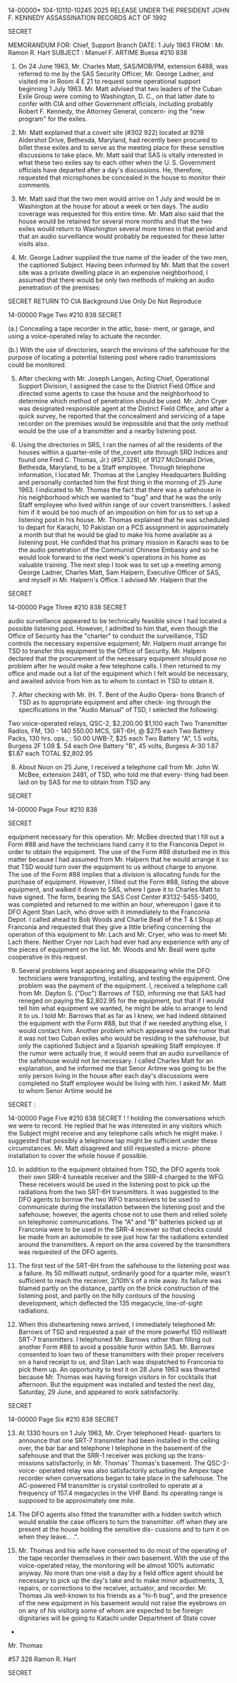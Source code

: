 14-00000*
104-10110-10245
2025 RELEASE UNDER THE PRESIDENT JOHN F. KENNEDY ASSASSINATION RECORDS ACT OF 1992

SECRET

MEMORANDUM FOR: Chief, Support Branch
DATE: 1 July 1963
FROM : Mr. Ramon R. Hart
SUBJECT : Manuel F. ARTIME Buesa
#210 838

1. On 24 June 1963, Mr. Charles Matt, SAS/MOB/PM, extension
6488, was referred to me by the SAS Security Officer, Mr. George
Ladner, and visited me in Room 4 E 21 to request some operational
support beginning 1 July 1963. Mr. Matt advised that two leaders
of the Cuban Exile Group were coming to Washington, D. C., on that
latter date to confer with CIA and other Government officials,
including probably Robert F. Kennedy, the Attorney General, concern-
ing the "new program" for the exiles.

2. Mr. Matt explained that a covert site (#302 922) located
at 9218 Aldershot Drive, Bethesda, Maryland, had recently been
procured to billet these exiles and to serve as the meeting place
for these sensitive discussions to take place. Mr. Matt said that
SAS is vitally interested in what these two exiles say to each other
when the U. S. Government officials have departed after a day's
discussions. He, therefore, requested that microphones be concealed
in the house to monitor their comments.

3. Mr. Matt said that the two men would arrive on 1 July and
would be in Washington at the house for about a week or ten days.
The audio coverage was requested for this entire time. Mr. Matt
also said that the house would be retained for several more months
and that the two exiles would return to Washington several more
times in that period and that an audio surveillance would probably
be requested for these latter visits also.

4. Mr. George Ladner supplied the true name of the leader of
the two men, the captioned Subject. Having been informed by Mr.
Matt that the covert site was a private dwelling place in an
expensive neighborhood, I assumed that there would be only two
methods of making an audio penetration of the premises:

SECRET
RETURN TO CIA
Background Use Only
Do Not Reproduce

14-00000
Page Two
#210 838
SECRET

(a.) Concealing a tape recorder in the attic, base-
ment, or garage, and using a voice-operated
relay to actuate the recorder.

(b.) With the use of directories, search the
environs of the safehouse for the purpose
of locating a potential listening post where
radio transmissions could be monitored.

5. After checking with Mr. Joseph Langan, Acting Chief,
Operational Support Division, I assigned the case to the District
Field Office and directed some agents to case the house and the
neighborhood to determine which method of penetration should be
used. Mr. John Cryer was designated responsible agent at the
District Field Office, and after a quick survey, he reported that
the concealment and servicing of a tape recorder on the premises
would be impossible and that the only method would be the use of
a transmitter and a nearby listening post.

6. Using the directories in SRS, I ran the names of all the
residents of the houses within a quarter-mile of the_covert site
through SRD Indices and found one Fred C. Thomas, Jr.) (#57 328),
of 9127 McDonald Drive, Bethesda, Maryland, to be a Staff employee.
Through telephone information, I located Mr. Thomas at the Langley
Headquarters Building and personally contacted him the first thing
in the morning of 25 June 1963. I indicated to Mr. Thomas the fact
that there was a safehouse in his neighborhood which we wanted to
"bug" and that he was the only Staff employee who lived within range
of our covert transmitters. I asked him if it would be too much of
an imposition on him for us to set up a listening post in his house.
Mr. Thomas explained that he was scheduled to depart for Karachi, 10
Pakistan on a PCS assignment in approximately a month but that he
would be glad to make his home available as a listening post. He
confided that his primary mission in Karachi was to be the audio
penetration of the Communist Chinese Embassy and so he would look
forward to the next week's operations in his home as valuable
training. The next step I took was to set up a meeting among
George Ladner, Charles Matt, Sam Halpern, Executive Officer of SAS,
and myself in Mr. Halpern's Office. I advised Mr. Halpern that the

SECRET

14-00000
Page Three
#210 838
SECRET

audio surveillance appeared to be technically feasible since I
had located a possible listening post. However, I admitted
to him that, even though the Office of Security has the "charter"
to conduct the surveillance, TSD controls the necessary expensive
equipment; Mr. Halpern must arrange for TSD to transfer this
equipment to the Office of Security. Mr. Halpern declared that
the procurement of the necessary equipment should pose no problem
after he would make a few telephone calls. I then returned to
my office and made out a list of the equipment which I felt
would be necessary, and awaited advice from him as to whom to
contact in TSD to obtain it.

7. After checking with Mr. (H. T. Bent of the Audio Opera-
tions Branch of TSD as to appropriate equipment and after check-
ing through the specifications in the "Audio Manual" of TSD,
I selected the following:

Two voice-operated relays, QSC-2, $2,200.00
$1,100 each
Two Transmitter Radios, FM, 130 - 140 550.00
MCS, SRT-6H, @ $275 each
Two Battery Packs, 130 hrs. ops., : 50.00
UWB-7, $25 each
Two Battery "A", 1.5 volts, Burgess 2F 1.08
$. 54 each
One Battery "B", 45 volts, Burgess A-30 1.87
$1.87 each
TOTAL $2,802.95

8. About Noon on 25 June, I received a telephone call from
Mr. John W. McBee, extension 2481, of TSD, who told me that every-
thing had been laid on by SAS for me to obtain from TSD any

SECRET

14-00000
Page Four
#210 838

SECRET

equipment necessary for this operation. Mr. McBee directed that
I fill out a Form #88 and have the technicians hand carry it to
the Franconia Depot in order to obtain the equipment. The use of
the Form #88 disturbed me in this matter because I had assumed
from Mr. Halpern that he would arrange it so that TSD would turn
over the equipment to us without charge to anyone. The use of
the Form #88 implies that a division is allocating funds for the
purchase of equipment. However, I filled out the Form #88,
listing the above equipment, and walked it down to SAS, where I
gave it to Charles Matt to have signed. The form, bearing the
SAS Cost Center #3132-5455-3400, was completed and returned to
me within an hour, whereupon I gave it to DFO Agent Stan Lach,
who drove with it immediately to the Franconia Depot. I called
ahead to Bob Woods and Charlie Beall of the T & I Shop at Franconia
and requested that they give a little briefing concerning the
operation of this equipment to Mr. Lach and Mr. Cryer, who was to
meet Mr. Lach there. Neither Cryer nor Lach had ever had any
experience with any of the pieces of equipment on the list. Mr.
Woods and Mr. Beall were quite cooperative in this request.

9. Several problems kept appearing and disappearing while
the DFO technicians were transporting, installing, and testing
the equipment. One problem was the payment of the equipment. I,
received a telephone call from Mr. Dayton S. ("Doc") Barrows of
TSD, informing me that SAS had reneged on paying the $2,802.95 for
the equipment, but that if I would tell him what equipment we
wanted, he might be able to arrange to lend it to us. I told Mr.
Barrows that as far as I knew, we had indeed obtained the equipment
with the Form #88, but that if we needed anything else, I would
contact him. Another problem which appeared was the rumor that
it was not two Cuban exiles who would be residing in the safehouse,
but only the captioned Subject and a Spanish speaking Staff employee.
If the rumor were actually true, it would seem that an audio
surveillance of the safehouse would not be necessary. I called
Charles Matt for an explanation, and he informed me that Senor
Artime was going to be the only person living in the house after
each day's discussions were completed no Staff employee would
be living with him. I asked Mr. Matt to whom Senor Artime would be

SECRET
:

14-00000
Page Five
#210 838
SECRET
!
!
holding the conversations which we were to record. He replied
that he was interested in any visitors which the Subject might
receive and any telephone calls which he might make. I suggested
that possibly a telephone tap might be sufficient under these
circumstances. Mr. Matt disagreed and still requested a micro-
phone installation to cover the whole house if possible.

10. In addition to the equipment obtained from TSD, the DFO
agents took their own SRR-4 tuneable receiver and the SRR-4 charged
to the WFO. These receivers would be used in the listening post to
pick up the radiations from the two SRT-6H transmitters. It was
suggested to the DFO agents to borrow the two WFO transceivers to
be used to communicate during the installation between the listening
post and the safehouse; however, the agents chose not to use them
and relied solely on telephonic communications. The "A" and "B"
batteries picked up at Franconia were to be used in the SRR-4
receiver so that checks could be made from an automobile to see
just how far the radiations extended around the transmitters. A
report on the area covered by the transmitters was requested of
the DFO agents.

11. The first test of the SRT-6H from the safehouse to the
listening post was a failure. Its 50 milliwatt output, ordinarily
good for a quarter mile, wasn't sufficient to reach the receiver,
2/10th's of a mile away. Its failure was blamed partly on the
distance, partly on the brick construction of the listening post,
and partly on the hilly contours of the housing development, which
deflected the 135 megacycle, line-of-sight radiations.

12. When this disheartening news arrived, I immediately
telephoned Mr. Barrows of TSD and requested a pair of the more
powerful 150 milliwatt SRT-7 transmitters. I telephoned Mr.
Barrows rather than filling out another Form #88 to avoid a
possible furor within SAS. Mr. Barrows consented to loan two of
these transmitters with their proper receivers on a hand receipt
to us, and Stan Lach was dispatched to Franconia to pick them up.
An opportunity to test it on 28 June 1963 was thwarted because
Mr. Thomas was having foreign visitors in for cocktails
that afternoon. But the equipment was installed and tested the
next day, Saturday, 29 June, and appeared to work satisfactorily.

SECRET

14-00000
Page Six
#210 838
SECRET

13. At 1330 hours on 1 July 1963, Mr. Cryer telephoned Head-
quarters to announce that one SRT-7 transmitter had been installed
in the ceiling over, the bar bar and telephone I telephone in the basement of the
safehouse and that the SRR-1 receiver was picking up the trans-
missions satisfactorily, in Mr. Thomas' Thomas's basement. The QSC-2-voice-
operated relay was also satisfactorily actuating the Ampex tape
recorder when conversations began to take place in the safehouse.
The AC-powered FM transmitter is crystal controlled to operate
at a frequency of 157.4 megacycles in the VHF Band. Its operating
range is supposed to be approximately one mile.

14. The DFO agents also fitted the transmitter with a hidden
switch which would enable the case officers to turn the transmitter.
off when they are present at the house holding the sensitive dis-
cussions and to turn it on when they leave...
.".

15. Mr. Thomas and his wife have consented to do most of the
operating of the tape recorder themselves in their own basement.
With the use of the voice-operated relay, the monitoring will be
almost 100% automatic anyway. No more than one visit a day by a
field office agent should be necessary to pick up the day's take
and to make minor adjustments, 3, repairs, or corrections to the
receiver, actuator, and recorder. Mr. Thomas Jis well-known to his
friends as a "hi-fi bug", and the presence of the new equipment in
his basement would not raise the eyebrows on on any of his visitorg
some of whom are expected to be foreign dignitaries
will be going to Katachi under Department of State cover
-
Mr. Thomas

#57 328
Ramon R. Hart

SECRET
